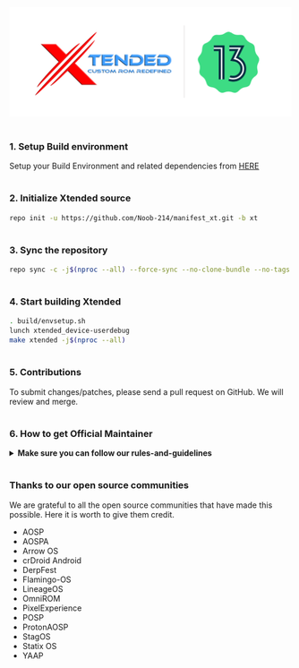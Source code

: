 <a href="#"><img src="https://github.com/Project-Xtended/docs/blob/master/XT-Banner.png" /></a>
#

### 1. Setup Build environment
Setup your Build Environment and related dependencies from [HERE](https://source.android.com/docs/setup/build/building)
#
### 2. Initialize Xtended source
~~~bash
repo init -u https://github.com/Noob-214/manifest_xt.git -b xt
~~~
#
### 3. Sync the repository ###
~~~bash
repo sync -c -j$(nproc --all) --force-sync --no-clone-bundle --no-tags
~~~
#
### 4. Start building Xtended
~~~bash
. build/envsetup.sh
lunch xtended_device-userdebug
make xtended -j$(nproc --all)
~~~    
#
### 5. Contributions
To submit changes/patches, please send a pull request on GitHub. We will review and merge.
#
### 6. How to get Official Maintainer
<details>
<br>
<summary><b>Make sure you can follow our rules-and-guidelines</b></summary>

## Project-Xtended Official Requirements

- You must have knowledge about source control tools such as git and repo.
- Device sources should be public on our official [Device Github](https://github.com/orgs/Xtended-Devices/repositories)
- Device sources must have proper commit history & authorship.
- All sources must be fully synced (pushed to GitHub) prior to every official build release
- Maintainers must test every build before release this including with testers if possible in order to avoid issues
- A Forum thread link must be made using [Official template](https://raw.githubusercontent.com/Project-Xtended/docs/master/XT-ThreadTemplate.txt) with your build on a dedicated community like XDA for example.
- Forum thread must contain all the device documentation such as installation steps,download links, sources etc.
- All hardware & basic sensors function must be operational 
- You can't redirect your official build's download link, Use only official downlaod server for release.

<b>After following above just message to Mukesh over [Telegram](https://telegram.me/mukesh22584) with the device you want to maintain.</b>
</details>

#

### Thanks to our open source communities
We are grateful to all the open source communities that have made this possible. Here it is worth to give them credit. 

- AOSP
- AOSPA
- Arrow OS
- crDroid Android
- DerpFest
- Flamingo-OS
- LineageOS
- OmniROM
- PixelExperience
- POSP
- ProtonAOSP
- StagOS
- Statix OS
- YAAP

